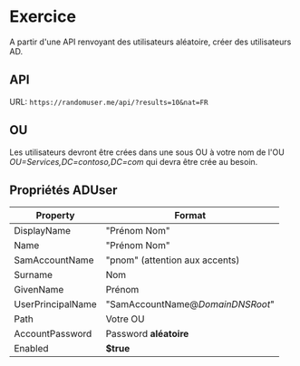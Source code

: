 # Exercice

A partir d'une API renvoyant des utilisateurs aléatoire, créer des utilisateurs AD.

## API

URL: `https://randomuser.me/api/?results=10&nat=FR`

## OU

Les utilisateurs devront être crées dans une sous OU à votre nom de l'OU _OU=Services,DC=contoso,DC=com_  qui devra être crée au besoin.

## Propriétés ADUser

| Property          | Format                           |
| ----------------- | -------------------------------- |
| DisplayName       | "Prénom Nom"                     |
| Name              | "Prénom Nom"                     |
| SamAccountName    | "pnom" (attention aux accents)   |
| Surname           | Nom                              |
| GivenName         | Prénom                           |
| UserPrincipalName | "SamAccountName@_DomainDNSRoot_" |
| Path              | Votre OU                         |
| AccountPassword   | Password **aléatoire**             |
| Enabled           | **$true**                         |

